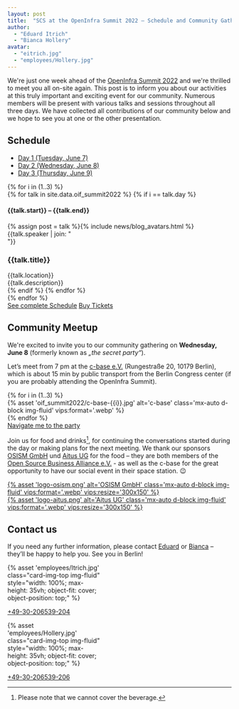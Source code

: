 ```yaml
---
layout: post
title:  "SCS at the OpenInfra Summit 2022 – Schedule and Community Gathering"
author:
  - "Eduard Itrich"
  - "Bianca Hollery"
avatar:
  - "eitrich.jpg"
  - "employees/Hollery.jpg"
---
```


We're just one week ahead of the [OpenInfra Summit 2022](https://openinfra.dev/summit/)
and we're thrilled to meet you all on-site again. This post is to inform you about
our activities at this truly important and exciting event for our community. Numerous
members will be present with various talks and sessions throughout all three days.
We have collected all contributions of our community below and we hope to see you
at one or the other presentation.

## Schedule

<div class="container my-4">
  <!-- Nav tabs -->
  <ul class="schedule-nav nav nav-pills nav-fill" id="schedule-tab" role="tablist">
    <li class="nav-item me-2">
      <a class="nav-link active" id="tab-day-1" data-bs-toggle="tab" href="#day-1" role="tab" aria-controls="day-1" aria-selected="true">
        <span class="heading">Day 1</span>
        <span class="meta">(Tuesday, June 7)</span>
      </a>
    </li>
    <li class="nav-item me-2">
      <a class="nav-link" id="tab-day-2" data-bs-toggle="tab" href="#day-2" role="tab" aria-controls="day-2" aria-selected="false">
        <span class="heading">Day 2</span>
        <span class="meta">(Wednesday, June 8)</span>
      </a>
    </li>
    <li class="nav-item">
      <a class="nav-link" id="tab-day-3" data-bs-toggle="tab" href="#day-3" role="tab" aria-controls="day-3" aria-selected="false">
        <span class="heading">Day 3</span>
        <span class="meta">(Thursday, June 9)</span>
      </a>
    </li>
  </ul>
  <!-- Tab panes -->
	<div class="schedule-tab-content tab-content mt-5">
  {% for i in (1..3) %}
		<div class="tab-pane fade {% if i == 1 %}show active{% endif %}" id="day-{{i}}" role="tabpanel" aria-labelledby="day-{{i}}">
      {% for talk in site.data.oif_summit2022 %}
      {% if i == talk.day %}
        <div class="item item-talk">
          <div class="meta">
            <h4 class="time">{{talk.start}} – {{talk.end}}</h4>
              <div class="profile mt-3">
                <div class="d-flex justify-content-center">{% assign post = talk %}{% include news/blog_avatars.html %}</div>
                <div class="name mt-2">{{talk.speaker | join: "<br/>"}}</div>
              </div><!--//profile-->
          </div><!--//meta-->
          <div class="content">
            <h3 class="title mb-2">{{talk.title}}<a data-tab-destination="day-{{i}}" href="#session-{{ forloop.index }}" class="link-unstyled"><i class="fa fa-link ms-2 text-muted" aria-hidden="true" style="font-size: .7em; color: "></i></a></h3>
            <div class="location mb-2 text-muted"><i class="fa fa-map-marker me-2" aria-hidden="true"></i>{{talk.location}}</div>
            <div class="desc pb-2">{{talk.description}}</div>
          </div><!--//content-->
        </div>
      {% endif %}
      {% endfor %}
    </div> 
  {% endfor %}
  </div>
  <div class="schedule-cta text-center mx-auto">
    <a href="https://openinfra.dev/summit-schedule" class="btn btn-primary btn-lg me-md-2 d-block d-md-inline-block mb-3 mb-md-0" target="_blank">See complete Schedule</a>
    <a href="https://www.eventbrite.com/e/openinfra-summit-berlin-2022-tickets-211374997307" class="btn btn-secondary btn-lg d-block d-md-inline-block" target="_blank">Buy Tickets</a>
  </div>
</div>

## Community Meetup

We're excited to invite you to our community gathering on **Wednesday, June 8** (formerly known as _„the secret party“_).

Let’s meet from 7 pm at the [c-base e.V.](https://c-base.org) (Rungestraße 20, 10179 Berlin), which is about 15 min by public transport from the Berlin Congress center (if you are probably attending the OpenInfra Summit).

<div class="row align-items-center justify-content-center">
{% for i in (1..3) %}
	<div class="col-4 d-flex justify-content-center">
  	{% asset 'oif_summit2022/c-base-{{i}}.jpg' alt='c-base' class='mx-auto d-block img-fluid' vips:format='.webp' %}
	</div>
{% endfor %}
</div>

<div class="schedule-cta text-center mx-auto my-4">
  <a href="https://graphhopper.com/maps/?point=bcc%20berlin%20congress%20center%2C%2010178%2C%20Berlin%2C%20Germany&point=c-base%2C%2010179%2C%20Berlin%2C%20Germany&locale=en-US&elevation=false&profile=foot&use_miles=false&layer=OpenStreetMap" class="btn btn-secondary btn-lg d-block d-md-inline-block" target="_blank">Navigate me to the party</a>
</div>

Join us for food and drinks[^1], for continuing the conversations started during the day or making plans for the next meeting. We thank our sponsors [OSISM GmbH](https://osism.tech) und [Aitus UG](https://aitus.eu/) for the food – they are both members of the [Open Source Business Alliance e.V.](https://osb-alliance.com) - as well as the c-base for the great opportunity to have our social event in their space station. 😉

<div class="row align-items-center justify-content-center">
	<div class="col-6 d-flex justify-content-center">
  	<a href="https://osism.tech" title="OSISM GmbH" target="_blank">
  		{% asset 'logo-osism.png' alt='OSISM GmbH' class='mx-auto d-block img-fluid' vips:format='.webp' vips:resize='300x150' %}
  	</a>
	</div>
  <div class="col-6 p-5 d-flex justify-content-center">
  	<a href="https://aitus.eu/" title="Aitus UG" target="_blank">
  		{% asset 'logo-aitus.png' alt='Aitus UG' class='mx-auto d-block img-fluid' vips:format='.webp' vips:resize='300x150' %}
  	</a>
	</div>
</div>

[^1]: Please note that we cannot cover the beverage.

## Contact us

If you need any further information, please contact [Eduard](https://scs.community/itrich) or [Bianca](https://scs.community/hollery) – they’ll be happy to help you. See you in Berlin!

<div class="row justify-content-center my-4">
  <div class="col-3 d-flex justify-content-center">
    <div class="card" style="width: 13rem;">
      {% asset 'employees/Itrich.jpg' class="card-img-top img-fluid" style="width: 100%; max-height: 35vh; object-fit: cover; object-position: top;" %}
      <div class="card-body">
        <p class="card-text"><i class="fa fa-phone me-3"></i><a class="link-unstyled stretched-link" href="tel:+49-30-206539-204">+49-30-206539-204</a></p>
      </div>
    </div>
  </div>
  <div class="col-3 d-flex justify-content-center">
    <div class="card" style="width: 13rem;">
      {% asset 'employees/Hollery.jpg' class="card-img-top img-fluid" style="width: 100%; max-height: 35vh; object-fit: cover; object-position: top;" %}
      <div class="card-body">
        <p class="card-text"><i class="fa fa-phone me-3"></i><a class="link-unstyled stretched-link" href="tel:+49-30-206539-204">+49-30-206539-206</a></p>
      </div>
    </div>
  </div>
</div>

<!-- JavaScript to create deep links within tab -->

<script type="text/javascript">
  $(function() {
      openTabHash();
      window.addEventListener("hashchange", openTabHash, false);
  });
  
  function openTabHash()
  {
      // Javascript to enable link to tab
      var url = document.location.toString();
      if (url.match('#day')) {
          $('.nav-item a[href="#'+url.split('#')[1]+'"]').tab('show') ;
      } else if (url.match('#session')) {
          var day = $('.item-talk .content a[href="#'+url.split('#')[1]+'"]').closest('.tab-pane').attr('id');
          $('.nav-item a[href="#'+day+'"]').tab('show');
          $('html, body').animate({
            scrollTop: $('a[href="#'+url.split('#')[1]+'"]').offset().top - 65
          }, 300);
      }
      
      $('.nav-item a').on('shown.bs.tab', function (e) {
        e.preventDefault();
        $('html, body').animate({
          scrollTop: $('a[href="#'+url.split('#')[1]+'"]').offset().top - 65
        }, 300);
      });
      
      $('.nav-item').click(function() {
          if (history.pushState) {
              history.pushState(null, null, "#" + $(' a', this).get(0).href.split('#')[1]); 
          } else {
              window.location.hash = "#" + $(' a', this).get(0).href.split('#')[1];
          }
      })
    }
</script>